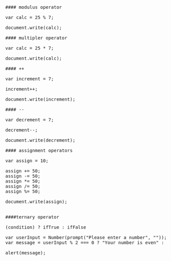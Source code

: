 <pre>

#### modulus operator

var calc = 25 % 7;

document.write(calc);

#### multipler operator

var calc = 25 * 7;

document.write(calc);

#### ++ 

var increment = 7;

increment++;

document.write(increment); 

#### --

var decrement = 7;

decrement--;

document.write(decrement); 

#### assignment operators

var assign = 10;

assign += 50;
assign -= 50;
assign *= 50;
assign /= 50;
assign %= 50;

document.write(assign); 


####ternary operator 

(condition) ? ifTrue : ifFalse 

var userInput = Number(prompt("Please enter a number", ""));
var message = userInput % 2 === 0 ? "Your number is even" : "You number is odd";

alert(message);



</pre>

